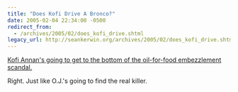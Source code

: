 ```yaml
---
title: "Does Kofi Drive A Bronco?"
date: 2005-02-04 22:34:00 -0500
redirect_from:
  - /archives/2005/02/does_kofi_drive.shtml
legacy_url: http://seankerwin.org/archives/2005/02/does_kofi_drive.shtml
---
```

[Kofi Annan's going to get to the bottom of the oil-for-food embezzlement scandal.](http://story.news.yahoo.com/news?tmpl=story2&u=/nm/20050204/wl_nm/iraq_un_annan_dc)

Right. Just like O.J.'s going to find the real killer.
